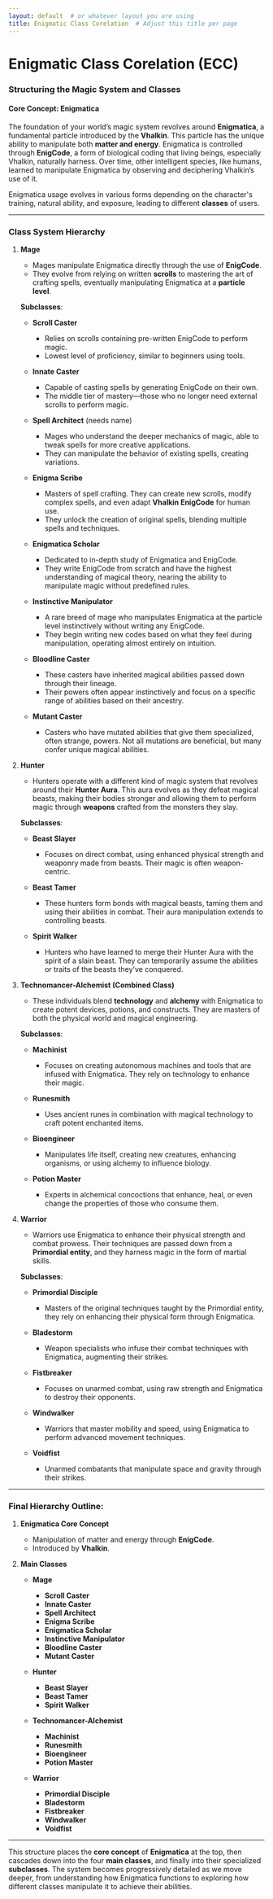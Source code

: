 ```yaml
---
layout: default  # or whatever layout you are using
title: Enigmatic Class Corelation  # Adjust this title per page
---
```


# Enigmatic Class Corelation (ECC)

### Structuring the Magic System and Classes

#### Core Concept: Enigmatica
The foundation of your world’s magic system revolves around **Enigmatica**, a fundamental particle introduced by the **Vhalkin**. This particle has the unique ability to manipulate both **matter and energy**. Enigmatica is controlled through **EnigCode**, a form of biological coding that living beings, especially Vhalkin, naturally harness. Over time, other intelligent species, like humans, learned to manipulate Enigmatica by observing and deciphering Vhalkin’s use of it.

Enigmatica usage evolves in various forms depending on the character's training, natural ability, and exposure, leading to different **classes** of users.

---

### Class System Hierarchy

1. **Mage**  
   - Mages manipulate Enigmatica directly through the use of **EnigCode**.
   - They evolve from relying on written **scrolls** to mastering the art of crafting spells, eventually manipulating Enigmatica at a **particle level**.

   **Subclasses**:
   - **Scroll Caster**  
     - Relies on scrolls containing pre-written EnigCode to perform magic.
     - Lowest level of proficiency, similar to beginners using tools.

   - **Innate Caster**  
     - Capable of casting spells by generating EnigCode on their own.
     - The middle tier of mastery—those who no longer need external scrolls to perform magic.
     
   - **Spell Architect** (needs name)  
     - Mages who understand the deeper mechanics of magic, able to tweak spells for more creative applications.
     - They can manipulate the behavior of existing spells, creating variations.

   - **Enigma Scribe**  
     - Masters of spell crafting. They can create new scrolls, modify complex spells, and even adapt **Vhalkin EnigCode** for human use.
     - They unlock the creation of original spells, blending multiple spells and techniques.

   - **Enigmatica Scholar**  
     - Dedicated to in-depth study of Enigmatica and EnigCode.
     - They write EnigCode from scratch and have the highest understanding of magical theory, nearing the ability to manipulate magic without predefined rules.
     
   - **Instinctive Manipulator**  
     - A rare breed of mage who manipulates Enigmatica at the particle level instinctively without writing any EnigCode.
     - They begin writing new codes based on what they feel during manipulation, operating almost entirely on intuition.

   - **Bloodline Caster**  
     - These casters have inherited magical abilities passed down through their lineage.
     - Their powers often appear instinctively and focus on a specific range of abilities based on their ancestry.

   - **Mutant Caster**  
     - Casters who have mutated abilities that give them specialized, often strange, powers. Not all mutations are beneficial, but many confer unique magical abilities.

2. **Hunter**  
   - Hunters operate with a different kind of magic system that revolves around their **Hunter Aura**. This aura evolves as they defeat magical beasts, making their bodies stronger and allowing them to perform magic through **weapons** crafted from the monsters they slay.

   **Subclasses**:
   - **Beast Slayer**  
     - Focuses on direct combat, using enhanced physical strength and weaponry made from beasts. Their magic is often weapon-centric.

   - **Beast Tamer**  
     - These hunters form bonds with magical beasts, taming them and using their abilities in combat. Their aura manipulation extends to controlling beasts.

   - **Spirit Walker**  
     - Hunters who have learned to merge their Hunter Aura with the spirit of a slain beast. They can temporarily assume the abilities or traits of the beasts they’ve conquered.

3. **Technomancer-Alchemist (Combined Class)**  
   - These individuals blend **technology** and **alchemy** with Enigmatica to create potent devices, potions, and constructs. They are masters of both the physical world and magical engineering.

   **Subclasses**:
   - **Machinist**  
     - Focuses on creating autonomous machines and tools that are infused with Enigmatica. They rely on technology to enhance their magic.

   - **Runesmith**  
     - Uses ancient runes in combination with magical technology to craft potent enchanted items.

   - **Bioengineer**  
     - Manipulates life itself, creating new creatures, enhancing organisms, or using alchemy to influence biology.

   - **Potion Master**  
     - Experts in alchemical concoctions that enhance, heal, or even change the properties of those who consume them.

4. **Warrior**  
   - Warriors use Enigmatica to enhance their physical strength and combat prowess. Their techniques are passed down from a **Primordial entity**, and they harness magic in the form of martial skills.

   **Subclasses**:
   - **Primordial Disciple**  
     - Masters of the original techniques taught by the Primordial entity, they rely on enhancing their physical form through Enigmatica.
   
   - **Bladestorm**  
     - Weapon specialists who infuse their combat techniques with Enigmatica, augmenting their strikes.

   - **Fistbreaker**  
     - Focuses on unarmed combat, using raw strength and Enigmatica to destroy their opponents.

   - **Windwalker**  
     - Warriors that master mobility and speed, using Enigmatica to perform advanced movement techniques.

   - **Voidfist**  
     - Unarmed combatants that manipulate space and gravity through their strikes.

---

### Final Hierarchy Outline:

1. **Enigmatica Core Concept**  
   - Manipulation of matter and energy through **EnigCode**.  
   - Introduced by **Vhalkin**.

2. **Main Classes**
   - **Mage**
     - **Scroll Caster**
     - **Innate Caster**
     - **Spell Architect**
     - **Enigma Scribe**
     - **Enigmatica Scholar**
     - **Instinctive Manipulator**
     - **Bloodline Caster**
     - **Mutant Caster**

   - **Hunter**
     - **Beast Slayer**
     - **Beast Tamer**
     - **Spirit Walker**

   - **Technomancer-Alchemist**
     - **Machinist**
     - **Runesmith**
     - **Bioengineer**
     - **Potion Master**

   - **Warrior**
     - **Primordial Disciple**
     - **Bladestorm**
     - **Fistbreaker**
     - **Windwalker**
     - **Voidfist**

---

This structure places the **core concept** of **Enigmatica** at the top, then cascades down into the four **main classes**, and finally into their specialized **subclasses**. The system becomes progressively detailed as we move deeper, from understanding how Enigmatica functions to exploring how different classes manipulate it to achieve their abilities.